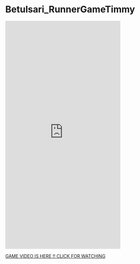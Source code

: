 # Betulsari_RunnerGameTimmy

<div style="width:360px;max-width:100%;"><div style="height:0;padding-bottom:198.06%;position:relative;"><iframe width="360" height="713" style="position:absolute;top:0;left:0;width:100%;height:100%;" frameBorder="0" src="https://imgflip.com/embed/5g2o34"></iframe></div><p>
  
  <a href="https://imgflip.com/gif/5g2o34">GAME VIDEO IS HERE !! CLICK FOR WATCHING</a></p></div>
